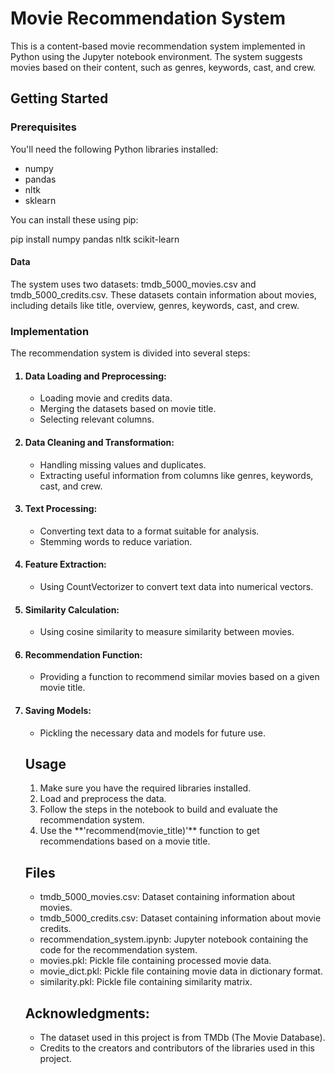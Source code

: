 <h1> Movie Recommendation System </h1>

This is a content-based movie recommendation system implemented in Python using the Jupyter notebook environment. The system suggests movies based on their content, such as genres, keywords, cast, and crew.

<h2> Getting Started </h2>
<h3>Prerequisites</h3>

You'll need the following Python libraries installed:
<ul>
<li>numpy</li>
<li>pandas</li>
<li>nltk</li>
<li>sklearn</li>
</ul>
You can install these using pip:

pip install numpy pandas nltk scikit-learn
<h4> Data </h4>
The system uses two datasets: tmdb_5000_movies.csv and tmdb_5000_credits.csv. These datasets contain information about movies, including details like title, overview, genres, keywords, cast, and crew.

<h3>Implementation</h3>
The recommendation system is divided into several steps:

<ol>
<h4><li>Data Loading and Preprocessing:</li></h4>
<ul>
<li>Loading movie and credits data.</li>
<li>Merging the datasets based on movie title.</li>
<li>Selecting relevant columns.</li>
</ul>
<h4><li>Data Cleaning and Transformation:</li></h4>
<ul>
        <li>Handling missing values and duplicates.</li>
        <li>Extracting useful information from columns like genres, keywords, cast, and crew.</li>
</ul>


<h4> <li>Text Processing:</li></h4>
<ul>
        <li>Converting text data to a format suitable for analysis.</li>
        <li>Stemming words to reduce variation.</li>
</ul>


<h4><li>Feature Extraction:</li></h4>
<ul><li>Using CountVectorizer to convert text data into numerical vectors.</li>
</ul>

<h4><li>Similarity Calculation:</li></h4>
<ul><li>Using cosine similarity to measure similarity between movies.</li></ul>

<h4><li>Recommendation Function:</li></h4>

<ul><li>Providing a function to recommend similar movies based on a given movie title.</li></ul>
<h4><li>Saving Models:</li></h4>
<ul><li>Pickling the necessary data and models for future use.</li></ul>

<h2>Usage</h2>
<ol>
        <li>Make sure you have the required libraries installed.</li>
        <li>Load and preprocess the data.</li>
        <li>Follow the steps in the notebook to build and evaluate the recommendation system.</li>
        <li>Use the **'recommend(movie_title)'** function to get recommendations based on a movie title.</li>
</ol>




<h2>Files</h2>
<ul>
<li>tmdb_5000_movies.csv: Dataset containing information about movies.</li>
<li>tmdb_5000_credits.csv: Dataset containing information about movie credits.</li>
<li>recommendation_system.ipynb: Jupyter notebook containing the code for the recommendation system.</li>
<li>movies.pkl: Pickle file containing processed movie data.</li>
<li>movie_dict.pkl: Pickle file containing movie data in dictionary format.</li><li>similarity.pkl: Pickle file containing similarity matrix.</li>
</ul>

<h2>Acknowledgments:</h2>
<ul>
        <li>The dataset used in this project is from TMDb (The Movie Database).</li>
        <li>Credits to the creators and contributors of the libraries used in this project.</li>
</ul>


